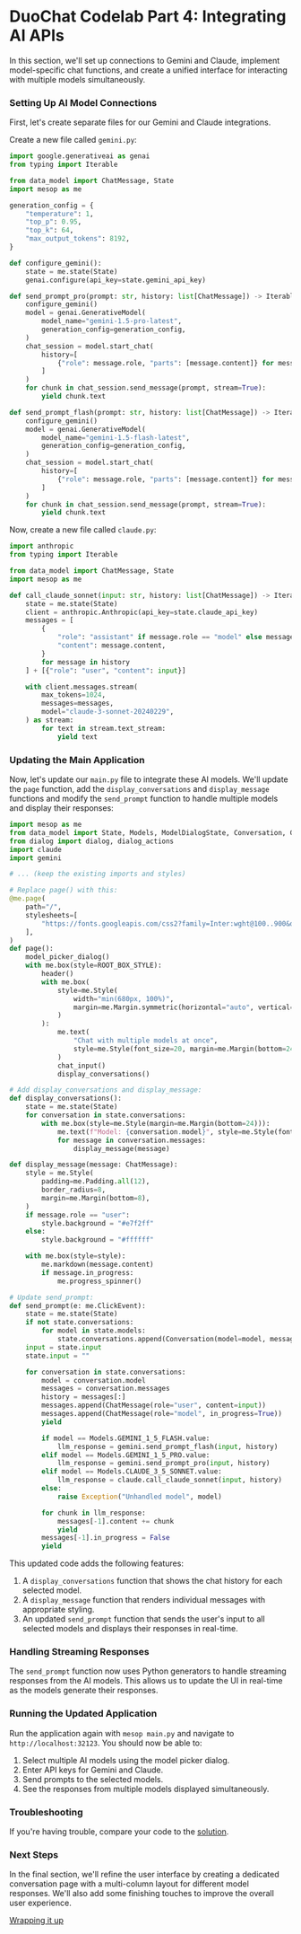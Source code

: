 # DuoChat Codelab Part 4: Integrating AI APIs

In this section, we'll set up connections to Gemini and Claude, implement model-specific chat functions, and create a unified interface for interacting with multiple models simultaneously.

### Setting Up AI Model Connections

First, let's create separate files for our Gemini and Claude integrations.

Create a new file called `gemini.py`:

```python title="gemini.py"
import google.generativeai as genai
from typing import Iterable

from data_model import ChatMessage, State
import mesop as me

generation_config = {
    "temperature": 1,
    "top_p": 0.95,
    "top_k": 64,
    "max_output_tokens": 8192,
}

def configure_gemini():
    state = me.state(State)
    genai.configure(api_key=state.gemini_api_key)

def send_prompt_pro(prompt: str, history: list[ChatMessage]) -> Iterable[str]:
    configure_gemini()
    model = genai.GenerativeModel(
        model_name="gemini-1.5-pro-latest",
        generation_config=generation_config,
    )
    chat_session = model.start_chat(
        history=[
            {"role": message.role, "parts": [message.content]} for message in history
        ]
    )
    for chunk in chat_session.send_message(prompt, stream=True):
        yield chunk.text

def send_prompt_flash(prompt: str, history: list[ChatMessage]) -> Iterable[str]:
    configure_gemini()
    model = genai.GenerativeModel(
        model_name="gemini-1.5-flash-latest",
        generation_config=generation_config,
    )
    chat_session = model.start_chat(
        history=[
            {"role": message.role, "parts": [message.content]} for message in history
        ]
    )
    for chunk in chat_session.send_message(prompt, stream=True):
        yield chunk.text
```

Now, create a new file called `claude.py`:

```python title="claude.py"
import anthropic
from typing import Iterable

from data_model import ChatMessage, State
import mesop as me

def call_claude_sonnet(input: str, history: list[ChatMessage]) -> Iterable[str]:
    state = me.state(State)
    client = anthropic.Anthropic(api_key=state.claude_api_key)
    messages = [
        {
            "role": "assistant" if message.role == "model" else message.role,
            "content": message.content,
        }
        for message in history
    ] + [{"role": "user", "content": input}]

    with client.messages.stream(
        max_tokens=1024,
        messages=messages,
        model="claude-3-sonnet-20240229",
    ) as stream:
        for text in stream.text_stream:
            yield text
```

### Updating the Main Application

Now, let's update our `main.py` file to integrate these AI models. We'll update the `page` function, add the `display_conversations` and `display_message` functions and modify the `send_prompt` function to handle multiple models and display their responses:

```python title="main.py"
import mesop as me
from data_model import State, Models, ModelDialogState, Conversation, ChatMessage
from dialog import dialog, dialog_actions
import claude
import gemini

# ... (keep the existing imports and styles)

# Replace page() with this:
@me.page(
    path="/",
    stylesheets=[
        "https://fonts.googleapis.com/css2?family=Inter:wght@100..900&display=swap"
    ],
)
def page():
    model_picker_dialog()
    with me.box(style=ROOT_BOX_STYLE):
        header()
        with me.box(
            style=me.Style(
                width="min(680px, 100%)",
                margin=me.Margin.symmetric(horizontal="auto", vertical=36),
            )
        ):
            me.text(
                "Chat with multiple models at once",
                style=me.Style(font_size=20, margin=me.Margin(bottom=24)),
            )
            chat_input()
            display_conversations()

# Add display_conversations and display_message:
def display_conversations():
    state = me.state(State)
    for conversation in state.conversations:
        with me.box(style=me.Style(margin=me.Margin(bottom=24))):
            me.text(f"Model: {conversation.model}", style=me.Style(font_weight=500))
            for message in conversation.messages:
                display_message(message)

def display_message(message: ChatMessage):
    style = me.Style(
        padding=me.Padding.all(12),
        border_radius=8,
        margin=me.Margin(bottom=8),
    )
    if message.role == "user":
        style.background = "#e7f2ff"
    else:
        style.background = "#ffffff"

    with me.box(style=style):
        me.markdown(message.content)
        if message.in_progress:
            me.progress_spinner()

# Update send_prompt:
def send_prompt(e: me.ClickEvent):
    state = me.state(State)
    if not state.conversations:
        for model in state.models:
            state.conversations.append(Conversation(model=model, messages=[]))
    input = state.input
    state.input = ""

    for conversation in state.conversations:
        model = conversation.model
        messages = conversation.messages
        history = messages[:]
        messages.append(ChatMessage(role="user", content=input))
        messages.append(ChatMessage(role="model", in_progress=True))
        yield

        if model == Models.GEMINI_1_5_FLASH.value:
            llm_response = gemini.send_prompt_flash(input, history)
        elif model == Models.GEMINI_1_5_PRO.value:
            llm_response = gemini.send_prompt_pro(input, history)
        elif model == Models.CLAUDE_3_5_SONNET.value:
            llm_response = claude.call_claude_sonnet(input, history)
        else:
            raise Exception("Unhandled model", model)

        for chunk in llm_response:
            messages[-1].content += chunk
            yield
        messages[-1].in_progress = False
        yield
```

This updated code adds the following features:

1. A `display_conversations` function that shows the chat history for each selected model.
2. A `display_message` function that renders individual messages with appropriate styling.
3. An updated `send_prompt` function that sends the user's input to all selected models and displays their responses in real-time.

### Handling Streaming Responses

The `send_prompt` function now uses Python generators to handle streaming responses from the AI models. This allows us to update the UI in real-time as the models generate their responses.

### Running the Updated Application

Run the application again with `mesop main.py` and navigate to `http://localhost:32123`. You should now be able to:

1. Select multiple AI models using the model picker dialog.
2. Enter API keys for Gemini and Claude.
3. Send prompts to the selected models.
4. See the responses from multiple models displayed simultaneously.

### Troubleshooting

If you're having trouble, compare your code to the [solution](https://github.com/wwwillchen/mesop-duo-chat/tree/4_completed).

### Next Steps

In the final section, we'll refine the user interface by creating a dedicated conversation page with a multi-column layout for different model responses. We'll also add some finishing touches to improve the overall user experience.

<a href="../5" class="next-step">
    Wrapping it up
</a>
